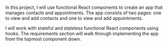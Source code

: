 In this project, I will use functional React components to create an app that manages contacts and appointments. The app consists of two pages: one to view and add contacts and one to view and add appointments.

I will work with stateful and stateless functional React components using hooks. The requirements section will walk through implementing the app from the topmost component down.
